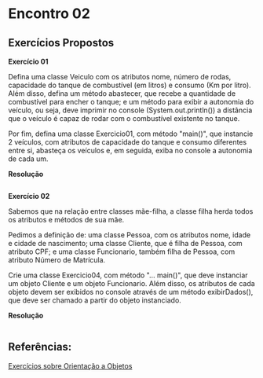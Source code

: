 # Encontro 02

## Exercícios Propostos
**Exercício 01**

Defina uma classe Veiculo com os atributos nome, número de rodas, capacidade do tanque de combustível (em litros) e consumo (Km por litro). Além disso, defina um método abastecer, que recebe a quantidade de combustível para encher o tanque; e um método para exibir a autonomia do veículo, ou seja, deve imprimir no console (System.out.println()) a distância que o veículo é capaz de rodar com o combustível existente no tanque.

Por fim, defina uma classe Exercicio01, com método "main()", que instancie 2 veículos, com atributos de capacidade do tanque e consumo diferentes entre si, abasteça os veículos e, em seguida, exiba no console a autonomia de cada um.

**Resolução**
```java
```

**Exercício 02**

Sabemos que na relação entre classes mãe-filha, a classe filha herda todos os atributos e métodos de sua mãe.

Pedimos a definição de: uma classe Pessoa, com os atributos nome, idade e cidade de nascimento; uma classe Cliente, que é filha de Pessoa, com atributo CPF; e uma classe Funcionario, também filha de Pessoa, com atributo Número de Matrícula.

Crie uma classe Exercicio04, com método "... main()", que deve instanciar um objeto Cliente e um objeto Funcionario. Além disso, os atributos de cada objeto devem ser exibidos no console através de um método exibirDados(), que deve ser chamado a partir do objeto instanciado.

**Resolução**
```java
```

## Referências:

[Exercícios sobre Orientação a Objetos](https://github.com/ipuma-rd-com-br/ExerciciosOO)